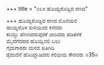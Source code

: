 +++
title = "೦೩೫ ಹೊಯ್ದರೊಡ್ಡಿದ ರಣದ"

+++
ಹೊಯ್ದರೊಡ್ಡಿದ ರಣದ ಮೊನೆಯಲಿ  
ಹಾಯ್ದರೊಳ ಸುಳಿಯಿಂದ ಕಳೆದರು  
ಕಾಯ್ದು ಹೆಣಗಿದರುಪ್ಪರಕೆ ಜಾರಿದರು ಪಡಿತಳಕೆ   
ಮೈದೆಗೆದರಡ ಹೊಯ್ಲಿನಲಿ ಬಲು  
ಗೈದುಗಾರರು ಮನದ ಖತಿಗಿದಿ  
ರೈದುದೆನೆ ಹೊಯ್ದಾಡಿದರು ಕಲಿಭೀಮ ಕೌರವರು     ॥35॥